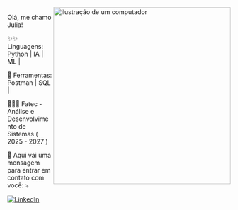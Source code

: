 <img src="https://raw.githubusercontent.com/MicaelliMedeiros/micaellimedeiros/master/image/computer-illustration.png" alt="ilustração de um computador" min-width="400px" max-width="400px" width="400px" align="right">

<p align="left"> 
  Olá, me chamo Julia!
</p>

<p align="left">
 ✨✨ Linguagens: Python | IA | ML | 
</p>

<p align="left">
  💼 Ferramentas: Postman | SQL |
</p>

<p align="left">
  👩🏻‍💻 Fatec - Análise e Desenvolvimento de Sistemas ( 2025 - 2027 )
</p>

<p align="left">
  💌 Aqui vai uma mensagem para entrar em contato com você: ⤵️
</p>

<p align="left">
  <a href="#" title="LinkedIn">
  <img src="https://img.shields.io/badge/-Linkedin-0e76a8?style=flat-square&logo=Linkedin&logoColor=white&link=https://www.linkedin.com/in/julia-tomine/" alt="LinkedIn"/></a>
</p>
